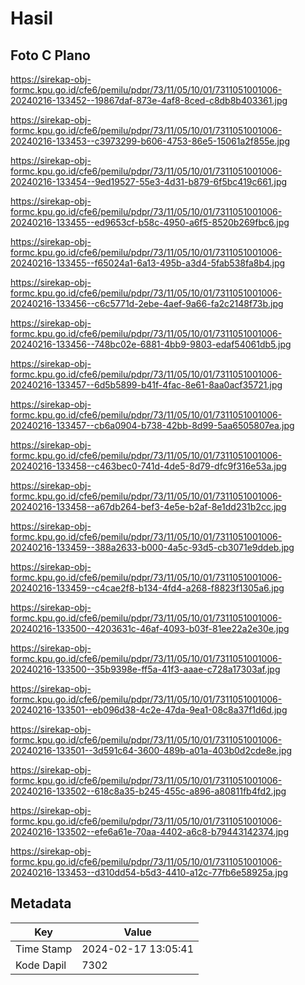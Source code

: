 # Hasil

## Foto C Plano

https://sirekap-obj-formc.kpu.go.id/cfe6/pemilu/pdpr/73/11/05/10/01/7311051001006-20240216-133452--19867daf-873e-4af8-8ced-c8db8b403361.jpg

https://sirekap-obj-formc.kpu.go.id/cfe6/pemilu/pdpr/73/11/05/10/01/7311051001006-20240216-133453--c3973299-b606-4753-86e5-15061a2f855e.jpg

https://sirekap-obj-formc.kpu.go.id/cfe6/pemilu/pdpr/73/11/05/10/01/7311051001006-20240216-133454--9ed19527-55e3-4d31-b879-6f5bc419c661.jpg

https://sirekap-obj-formc.kpu.go.id/cfe6/pemilu/pdpr/73/11/05/10/01/7311051001006-20240216-133455--ed9653cf-b58c-4950-a6f5-8520b269fbc6.jpg

https://sirekap-obj-formc.kpu.go.id/cfe6/pemilu/pdpr/73/11/05/10/01/7311051001006-20240216-133455--f65024a1-6a13-495b-a3d4-5fab538fa8b4.jpg

https://sirekap-obj-formc.kpu.go.id/cfe6/pemilu/pdpr/73/11/05/10/01/7311051001006-20240216-133456--c6c5771d-2ebe-4aef-9a66-fa2c2148f73b.jpg

https://sirekap-obj-formc.kpu.go.id/cfe6/pemilu/pdpr/73/11/05/10/01/7311051001006-20240216-133456--748bc02e-6881-4bb9-9803-edaf54061db5.jpg

https://sirekap-obj-formc.kpu.go.id/cfe6/pemilu/pdpr/73/11/05/10/01/7311051001006-20240216-133457--6d5b5899-b41f-4fac-8e61-8aa0acf35721.jpg

https://sirekap-obj-formc.kpu.go.id/cfe6/pemilu/pdpr/73/11/05/10/01/7311051001006-20240216-133457--cb6a0904-b738-42bb-8d99-5aa6505807ea.jpg

https://sirekap-obj-formc.kpu.go.id/cfe6/pemilu/pdpr/73/11/05/10/01/7311051001006-20240216-133458--c463bec0-741d-4de5-8d79-dfc9f316e53a.jpg

https://sirekap-obj-formc.kpu.go.id/cfe6/pemilu/pdpr/73/11/05/10/01/7311051001006-20240216-133458--a67db264-bef3-4e5e-b2af-8e1dd231b2cc.jpg

https://sirekap-obj-formc.kpu.go.id/cfe6/pemilu/pdpr/73/11/05/10/01/7311051001006-20240216-133459--388a2633-b000-4a5c-93d5-cb3071e9ddeb.jpg

https://sirekap-obj-formc.kpu.go.id/cfe6/pemilu/pdpr/73/11/05/10/01/7311051001006-20240216-133459--c4cae2f8-b134-4fd4-a268-f8823f1305a6.jpg

https://sirekap-obj-formc.kpu.go.id/cfe6/pemilu/pdpr/73/11/05/10/01/7311051001006-20240216-133500--4203631c-46af-4093-b03f-81ee22a2e30e.jpg

https://sirekap-obj-formc.kpu.go.id/cfe6/pemilu/pdpr/73/11/05/10/01/7311051001006-20240216-133500--35b9398e-ff5a-41f3-aaae-c728a17303af.jpg

https://sirekap-obj-formc.kpu.go.id/cfe6/pemilu/pdpr/73/11/05/10/01/7311051001006-20240216-133501--eb096d38-4c2e-47da-9ea1-08c8a37f1d6d.jpg

https://sirekap-obj-formc.kpu.go.id/cfe6/pemilu/pdpr/73/11/05/10/01/7311051001006-20240216-133501--3d591c64-3600-489b-a01a-403b0d2cde8e.jpg

https://sirekap-obj-formc.kpu.go.id/cfe6/pemilu/pdpr/73/11/05/10/01/7311051001006-20240216-133502--618c8a35-b245-455c-a896-a80811fb4fd2.jpg

https://sirekap-obj-formc.kpu.go.id/cfe6/pemilu/pdpr/73/11/05/10/01/7311051001006-20240216-133502--efe6a61e-70aa-4402-a6c8-b79443142374.jpg

https://sirekap-obj-formc.kpu.go.id/cfe6/pemilu/pdpr/73/11/05/10/01/7311051001006-20240216-133453--d310dd54-b5d3-4410-a12c-77fb6e58925a.jpg


## Metadata

| Key        | Value               |
| ---------- | ------------------- |
| Time Stamp | 2024-02-17 13:05:41 |
| Kode Dapil | 7302                |



